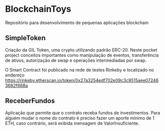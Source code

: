 # BlockchainToys
Repositório para desenvolvimento de pequenas aplicações blockchain

## SimpleToken
Criação da GIL Token, uma crypto utilizando padrão ERC-20. Neste pocket project conceitos importantes como manipulação de eventos, transferência de ativos, autorização de swap e operações intermediadas por swap.

O Smart Contract foi publicado na rede de testes Rinkeby e localizado no endereço https://rinkeby.etherscan.io/token/0x27a3254edf702e09c3c9515aee072463682f668a

## ReceberFundos
Aplicação que permite que o contrato receba fundos de investimentos.
Para alguém mudar o nome do contrato é preciso fazer um aporte mínimo de 1 ETH, caso contrário, será exibida mensagem de ValorInsuficiente.

